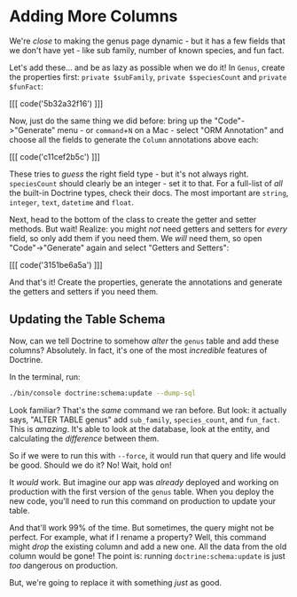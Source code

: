 # Adding More Columns

We're *close* to making the genus page dynamic - but it has a few fields that we don't
have yet - like sub family, number of known species, and fun fact.

Let's add these... and be as lazy as possible when we do it! In `Genus`, create the
properties first: `private $subFamily`, `private $speciesCount` and `private $funFact`:

[[[ code('5b32a32f16') ]]]

Now, just do the same thing we did before: bring up the "Code"->"Generate" menu - or
`command`+`N` on a Mac - select "ORM Annotation" and choose all the fields to generate
the `Column` annotations above each:

[[[ code('c11cef2b5c') ]]]

These tries to *guess* the right field type - but it's not always right. `speciesCount`
should clearly be an integer - set it to that. For a full-list of *all* the built-in
Doctrine types, check their docs. The most important are `string`, `integer`, `text`,
`datetime` and `float`.

Next, head to the bottom of the class to create the getter and setter methods. But
wait! Realize: you might *not* need getters and setters for *every* field, so only
add them if you need them. We *will* need them, so open "Code"->"Generate" again and
select "Getters and Setters":

[[[ code('3151be6a5a') ]]]

And that's it! Create the properties, generate the annotations and generate the getters
and setters if you need them.

## Updating the Table Schema

Now, can we tell Doctrine to somehow *alter* the `genus` table and add these columns?
Absolutely. In fact, it's one of the most *incredible* features of Doctrine.

In the terminal, run:

```bash
./bin/console doctrine:schema:update --dump-sql
```

Look familiar? That's the *same* command we ran before. But look: it actually
says, "ALTER TABLE genus" add `sub_family`, `species_count`, and `fun_fact`.
This is *amazing*. It's able to look at the database, look at the entity, and
calculating the *difference* between them.

So if we were to run this with `--force`, it would run that query and life would
be good. Should we do it? No! Wait, hold on!

It *would* work. But imagine our app was *already* deployed and working
on production with the first version of the `genus` table. When you deploy the new
code, you'll need to run this command on production to update your table.

And that'll work 99% of the time. But sometimes, the query might not be perfect.
For example, what if I rename a property? Well, this command might *drop* the existing
column and add a new one. All the data from the old column would be gone! The point
is: running `doctrine:schema:update` is just *too* dangerous on production.

But, we're going to replace it with something *just* as good.
